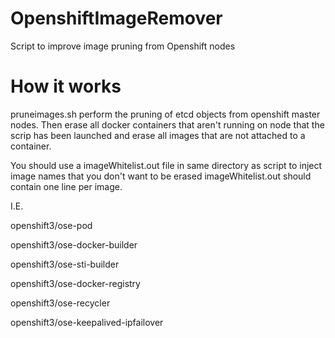# OpenshiftImageRemover
Script to improve image pruning from Openshift nodes
# How it works
pruneimages.sh perform the pruning of etcd objects from openshift master nodes.
Then erase all docker containers that aren't running on node that the scrip has been launched and erase all images that are not attached to a container.

You should use a imageWhitelist.out file in same directory as script to inject image names that you don't want to be erased
imageWhitelist.out should contain one line per image.

I.E.

openshift3/ose-pod  

openshift3/ose-docker-builder

openshift3/ose-sti-builder

openshift3/ose-docker-registry

openshift3/ose-recycler

openshift3/ose-keepalived-ipfailover
